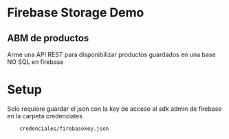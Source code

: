 # Firebase Storage Demo
## ABM de productos

Arme una API REST para disponibilizar productos guardados en una base NO SQL en firebase


# Setup
Solo requiere guardar el json con la key de acceso al sdk admin de firebase en la carpeta credenciales

        credenciales/firebasekey.json

